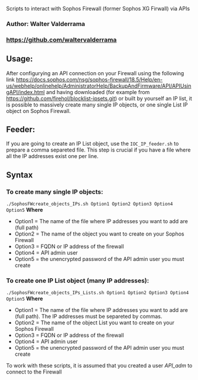 Scripts to interact with Sophos Firewall (former Sophos XG Firwall) via APIs

### Author: Walter Valderrama ###
### https://github.com/waltervalderrama ###

## Usage:
After configurying an API connection on your Firewall using the following link
https://docs.sophos.com/nsg/sophos-firewall/18.5/Help/en-us/webhelp/onlinehelp/AdministratorHelp/BackupAndFirmware/API/APIUsingAPI/index.html
and having downloaded (for example from https://github.com/firehol/blocklist-ipsets.git) or built by yourself an IP list, it is possible to massively
create many single IP objects, or one single List IP object on Sophos Firewall.

## Feeder:
If you are going to create an IP List object, use the `IOC_IP_feeder.sh` to prepare a comma separeted file. This step is crucial if you have a file where all the IP addresses exist one per line.

## Syntax
### To create many single IP objects:
`./SophosFWcreate_objects_IPs.sh Option1 Option2 Option3 Option4 Option5`
**Where**
* Option1 = The name of the file where IP addresses you want to add are (full path)
* Option2 = The name of the object you want to create on your Sophos Firewall
* Option3 = FQDN or IP address of the firewall
* Option4 = API admin user
* Option5 = the unencrypted password of the API admin user you must create

### To create one IP List object (many IP addresses):
`./SophosFWcreate_objects_IPs_Lists.sh Option1 Option2 Option3 Option4 Option5`
**Where**
* Option1 = The name of the file where IP addresses you want to add are (full path). The IP addresses must be separeted by commas.
* Option2 = The name of the object List you want to create on your Sophos Firewall
* Option3 = FQDN or IP address of the firewall
* Option4 = API admin user
* Option5 = the unencrypted password of the API admin user you must create

To work with these scripts, it is assumed that you created a user *API_adm* to connect to the Firewall
